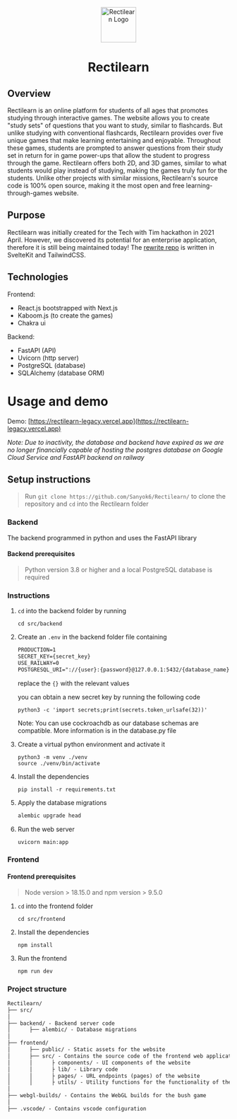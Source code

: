 <!-- # https://rectilearn-legacy.vercel.app/ -->

<p align="center"> 
  <img src="src/frontend/public/favicon.ico" alt="Rectilearn Logo" width="80px" height="80px">
</p>
<h1 align="center"> Rectilearn </h1>

## Overview

Rectilearn is an online platform for students of all ages that promotes studying through interactive games. The website allows you to create "study sets" of questions that you want to study, similar to flashcards. But unlike studying with conventional flashcards, Rectilearn provides over five unique games that make learning entertaining and enjoyable. Throughout these games, students are prompted to answer questions from their study set in return for in game power-ups that allow the student to progress through the game. Rectilearn offers both 2D, and 3D games, similar to what students would play instead of studying, making the games truly fun for the students. Unlike other projects with similar missions, Rectilearn's source code is 100% open source, making it the most open and free learning-through-games website.

## Purpose

Rectilearn was initially created for the Tech with Tim hackathon in 2021 April. However, we discovered its potential for an enterprise application, therefore it is still being maintained today! The [rewrite repo](https://github.com/Rectilearn/rectilearn) is written in SvelteKit and TailwindCSS.

## Technologies

Frontend:
- React.js bootstrapped with Next.js
- Kaboom.js (to create the games)
- Chakra ui

Backend:
- FastAPI (API)
- Uvicorn (http server)
- PostgreSQL (database)
- SQLAlchemy (database ORM)

# Usage and demo

<!-- Put a crap ton of pictures here -->

Demo: [https://rectilearn-legacy.vercel.app](https://rectilearn-legacy.vercel.app)

*Note: Due to inactivity, the database and backend have expired as we are no longer financially capable of hosting the postgres database on Google Cloud Service and FastAPI backend on railway*


## Setup instructions

> Run `git clone https://github.com/Sanyok6/Rectilearn/` to clone the repository and `cd` into the Rectilearn folder

### Backend

The backend programmed in python and uses the FastAPI library

#### **Backend prerequisites**

> Python version 3.8 or higher and a local PostgreSQL database is required

### Instructions

1. `cd` into the backend folder by running

    ```shell
    cd src/backend
    ```

2. Create an `.env` in the backend folder file containing

    ```txt
    PRODUCTION=1
    SECRET_KEY={secret_key}
    USE_RAILWAY=0
    POSTGRESQL_URI="://{user}:{password}@127.0.0.1:5432/{database_name}"
    ```

    replace the `{}` with the relevant values

    you can obtain a new secret key by running the following code

    ```shell
    python3 -c 'import secrets;print(secrets.token_urlsafe(32))'
    ```

    Note: You can use cockroachdb as our database schemas are compatible. More information is in the database.py file

3. Create a virtual python environment and activate it

    ```shell
    python3 -m venv ./venv
    source ./venv/bin/activate
    ```

4. Install the dependencies

    ```shell
    pip install -r requirements.txt
    ```

5. Apply the database migrations

    ```txt
    alembic upgrade head
    ```

6. Run the web server

    ```shell
    uvicorn main:app
    ```

### Frontend

#### **Frontend prerequisites**

> Node version > 18.15.0 and npm version > 9.5.0

1. `cd` into the frontend folder

    ```shell
    cd src/frontend
    ```

2. Install the dependencies

    ```shell
    npm install
    ```

3. Run the frontend

    ```shell
    npm run dev
    ```

### Project structure

```txt
Rectilearn/
├── src/
│
├── backend/ - Backend server code
│      ├── alembic/ - Database migrations
│
├── frontend/
│      ├── public/ - Static assets for the website
│      ├── src/ - Contains the source code of the frontend web application
│      │      ├ components/ - UI components of the website
│      │      ├ lib/ - Library code 
│      │      ├ pages/ - URL endpoints (pages) of the website
│      │      ├ utils/ - Utility functions for the functionality of the website
│
├── webgl-builds/ - Contains the WebGL builds for the bush game
│
├── .vscode/ - Contains vscode configuration
```
